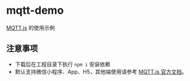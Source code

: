 # mqtt-demo

[MQTT.js](https://github.com/mqttjs/MQTT.js) 的使用示例

## 注意事项

* 下载后在工程目录下执行 ``npm i`` 安装依赖
* 默认支持微信小程序、App、H5，其他端使用请参考 [MQTT.js 官方文档](https://github.com/mqttjs/MQTT.js)。